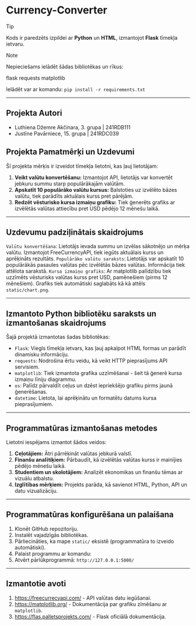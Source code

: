 # Currency-Converter

>[!TIP]
>Kods ir paredzēts izpildei ar **Python** un **HTML**, izmantojot **Flask** tīmekļa ietvaru.

> [!NOTE]
> Nepieciešams ielādēt šādas bibliotēkas un rīkus:
>
> flask
> requests
> matplotlib
>
> Ielādēt var ar komandu: `pip install -r requirements.txt`

---

## Projekta Autori
- Luthiena Džemre Akčinara, 3. grupa | 241RDB111
- Justīne Pavārniece, 15. grupa | 241RDC039

## Projekta Pamatmērķi un Uzdevumi

Šī projekta mērķis ir izveidot tīmekļa lietotni, kas ļauj lietotājam:

1. **Veikt valūtu konvertēšanu:** Izmantojot API, lietotājs var konvertēt jebkuru summu starp populārākajām valūtām.
2. **Apskatīt 10 populārāko valūtu kursus:** Balstoties uz izvēlēto bāzes valūtu, tiek parādīts aktuālais kurss pret pārējām.
3. **Redzēt vēsturisko kursa izmaiņu grafiku:** Tiek ģenerēts grafiks ar izvēlētās valūtas attiecību pret USD pēdējo 12 mēnešu laikā.

---

## Uzdevumu padziļinātais skaidrojums
`Valūtu konvertēšana`: Lietotājs ievada summu un izvēlas sākotnējo un mērķa valūtu. Izmantojot FreeCurrencyAPI, tiek iegūts aktuālais kurss un aprēķināts rezultāts.
`Populārāko valūtu saraksts`: Lietotājs var apskatīt 10 populārākās pasaules valūtas pēc izvēlētās bāzes valūtas. Informācija tiek attēlota sarakstā.
`Kursa izmaiņu grafiks`: Ar matplotlib palīdzību tiek uzzīmēts vēsturisks valūtas kurss pret USD, pamēnešiem (pirms 12 mēnešiem). Grafiks tiek automātiski saglabāts kā kā attēls `static/chart.png`.

---

## Izmantoto Python bibliotēku saraksts un izmantošanas skaidrojums

Šajā projektā izmantotas šadas bibliotēkas:

- `Flask`: Viegls tīmekļa ietvars, kas ļauj apkalpot HTML formas un parādīt dinamisku informāciju.
- `requests`: Nodrošina ērtu veidu, kā veikt HTTP pieprasījums API servisiem.
- `matplotlib`: Tiek izmantota grafika uzzīmēšanai - šeit tā ģenerē kursa izmaiņu līniju diagrammu.
- `os`: Palīdz pārvaldīt ceļus un dzēst iepriekšējo grafiku pirms jaunā ģenerēšanas.
- `datetime`: Lietota, lai aprēķinātu un formatētu datums kursa pieprasījumiem.

---

## Programmatūras izmantošanas metodes

Lietotni iespējams izmantot šādos veidos:

1. **Ceļotājiem:** Ātri pārrēķināt valūtas jebkurā valstī.
2. **Finanšu analītiķiem:** Pārbaudīt, kā izvēlētās valūtas kurss ir mainījies pēdējo mēnešu laikā.
3. **Studentiem un skolotājiem:** Analizēt ekonomikas un finanšu tēmas ar vizuālu atbalstu.
4. **Izglītības mērķiem:** Projekts parāda, kā savienot HTML, Python, API un datu vizualizāciju.

---

## Programmatūras konfigurēšana un palaišana
1. Klonēt GitHub repozitoriju.
2. Instalēt vajadzīgās bibliotēkas.
3. Pārliecināties, ka mape `static/` eksistē (programmatūra to izveido automātiski).
4. Palaist programmu ar komandu:
5. Atvērt pārlūkprogrammā: `http://127.0.0.1:5000/`

---

## Izmantotie avoti

1. https://freecurrecyapi.com/ - API valūtas datu iegūšanai.
2. https://matplotlib.org/ - Dokumentācija par grafiku zīmēšanu ar `matplotlib`.
3. https://flas.palletsprojekts.com/ - Flask oficiālā dokumentācija.

